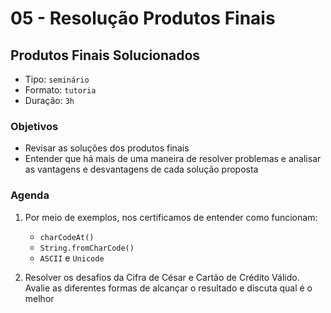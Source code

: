 # 05 - Resolução Produtos Finais

## Produtos Finais Solucionados

* Tipo: `seminário`
* Formato: `tutoria`
* Duração: `3h`

### Objetivos

* Revisar as soluções dos produtos finais
* Entender que há mais de uma maneira de resolver problemas e analisar as vantagens e desvantagens de cada solução proposta

### Agenda

1. Por meio de exemplos, nos certificamos de entender como funcionam:

   * `charCodeAt()`
   * `String.fromCharCode()`
   * `ASCII` e `Unicode`

2. Resolver os desafios da Cifra de César e Cartão de Crédito Válido. Avalie as diferentes formas de alcançar o resultado e discuta qual é o melhor

